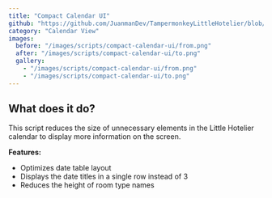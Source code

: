 ```yaml
---
title: "Compact Calendar UI"
github: "https://github.com/JuanmanDev/TampermonkeyLittleHotelier/blob/main/frontdesk/compactCalendarUI.user.js"
category: "Calendar View"
images:
  before: "/images/scripts/compact-calendar-ui/from.png"
  after: "/images/scripts/compact-calendar-ui/to.png"
  gallery:
    - "/images/scripts/compact-calendar-ui/from.png"
    - "/images/scripts/compact-calendar-ui/to.png"
---
```


## What does it do?

This script reduces the size of unnecessary elements in the Little Hotelier calendar to display more information on the screen.

**Features:**
- Optimizes date table layout
- Displays the date titles in a single row instead of 3
- Reduces the height of room type names
